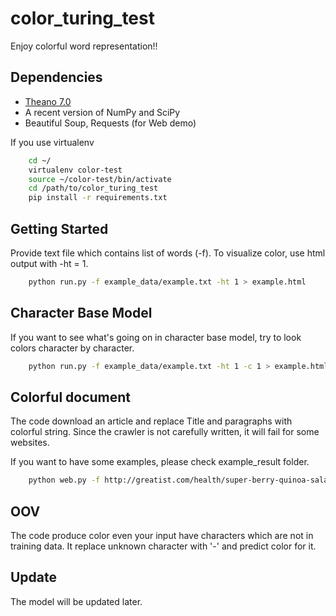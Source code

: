 # color_turing_test
Enjoy colorful word representation!! 

## Dependencies

- [Theano 7.0](http://deeplearning.net/software/theano/install.html)
- A recent version of NumPy and SciPy
- Beautiful Soup, Requests (for Web demo)

If you use virtualenv

```bash
    cd ~/
    virtualenv color-test
    source ~/color-test/bin/activate
    cd /path/to/color_turing_test
    pip install -r requirements.txt
```

## Getting Started
Provide text file which contains list of words (-f). To visualize color, use html output with -ht = 1.

```bash 
    python run.py -f example_data/example.txt -ht 1 > example.html
```

## Character Base Model
If you want to see what's going on in character base model, try to look colors character by character.

```bash 
    python run.py -f example_data/example.txt -ht 1 -c 1 > example.html
```

## Colorful document
The code download an article and replace Title and paragraphs with colorful string. Since the crawler is not carefully written, it will fail for some websites.

If you want to have some examples, please check example_result folder.

```bash
    python web.py -f http://greatist.com/health/super-berry-quinoa-salad > example_result/recipe.html 
```

## OOV
The code produce color even your input have characters which are not in training data.
It replace unknown character with '-' and predict color for it.

## Update
The model will be updated later.
